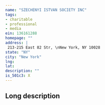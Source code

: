 ```yaml
---
name: "SZECHENYI ISTVAN SOCIETY INC"
tags:
- charitable
- professional
- media
ein: 136161288
homepage: ""
address: |
 213-215 East 82 Str, \nNew York, NY 10028
state: "NY"
city: "New York"
lng: 
lat: 
description: ""
is_501c3: X
---
```


## Long description



